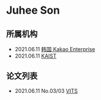 # Juhee Son

## 所属机构

- 2021.06.11 [韩国 Kakao Enterprise](../Institutions/Kakao_Enterprise.md)
- 2021.06.11 [KAIST](../Institutions/KAIST_韩国科学技术研究所.md)

## 论文列表

- 2021.06.11 No.03/03 [VITS](../Models/E2E/2021.06.11_VITS.md)